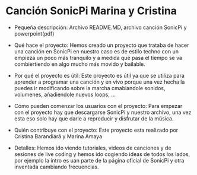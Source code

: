 # Canción SonicPi Marina y Cristina
- Pequeña descripción:
  Archivo README.MD, archivo canción SonicPi y powerpoint(pdf)

- Qué hace el proyecto:
  Hemos creado un proyecto que trataba de hacer una canción en SonicPi en nuestro caso es de estilo techno con un empieza un poco más tranquilo y a medida que pasa     el tiempo se va combiertiendo en algo mucho más movido y bailable.

- Por qué el proyecto es útil:
  Este proyecto es útil ya que se utiliza para aprender a programar una canción y en vivo porque una vez hecha la puedes ir modificando sobre la marcha cmabiandole     sonidos, volumenes, añadiendole nuevos loops, ...

- Cómo pueden comenzar los usuarios con el proyecto:
  Para empezar con el proyecto hay que descargarse SonicPi y nuestro archivo, una vez esta eso solo hay que darle a reproducir y disfrutar de la música.

- Quién contribuye con el proyecto:
  Este proyecto esta realizado por Cristina Barandiará y Marina Amaya

- Detalles:
  Hemos ido viendo tutoriales, videos de canciones y de sesiones de live coding y hemos ido cogiendo ideas de todos los lados, por ejemplo la intro es uan parte de     la página oficial de SonicPi y otra inventada cambiando frecuencias.
